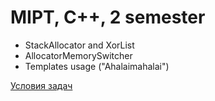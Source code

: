# MIPT, C++, 2 semester
* StackAllocator and XorList
* AllocatorMemorySwitcher
* Templates usage ("Ahalaimahalai")

[Условия задач](https://docs.google.com/document/d/1STYwaHqLIn2di5290iGjULACqIRExZl7647w9m21wnc)
